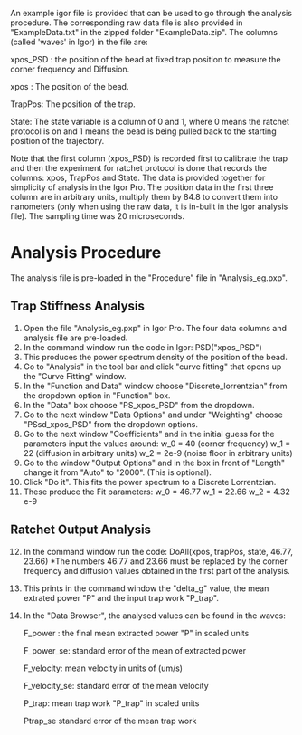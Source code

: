 An example igor file is provided that can be used to go through the analysis procedure. The corresponding raw data file is 
also provided in "ExampleData.txt" in the zipped folder "ExampleData.zip". The columns (called 'waves' in Igor) in the file are:

xpos_PSD : the position of the bead at fixed trap position to measure the corner frequency and Diffusion.

xpos : The position of the bead.

TrapPos: The position of the trap.

State: The state variable is a column of 0 and 1, where 0 means the ratchet protocol is on and 1 means the bead is being pulled
	back to the starting position of the trajectory.

Note that the first column (xpos_PSD) is recorded first to calibrate the trap and then the experiment for ratchet protocol is 
done that records the columns: xpos, TrapPos and State. The data is provided together for simplicity of analysis in the Igor Pro.
The position data in the first three column are in arbitrary units, multiply them by 84.8 to convert them into nanometers (only when 
using the raw data, it is in-built in the Igor analysis file). The sampling time was 20 microseconds.


# Analysis Procedure

The analysis file is pre-loaded in the "Procedure" file in "Analysis_eg.pxp".

## Trap Stiffness Analysis

1) Open the file "Analysis_eg.pxp" in Igor Pro. The four data columns and analysis file are pre-loaded.
2) In the command window run the code in Igor: PSD("xpos_PSD")
3) This produces the power spectrum density of the position of the bead.
4) Go to "Analysis" in the tool bar and click "curve fitting" that opens up the "Curve Fitting" window.
5) In the "Function and Data" window choose "Discrete_lorrentzian" from the dropdown option in "Function" box.
6) In the "Data" box choose "PS_xpos_PSD" from the dropdown.
7) Go to the next window "Data Options" and under "Weighting" choose "PSsd_xpos_PSD" from the dropdown options.
8) Go to the next window "Coefficients" and in the initial guess for the parameters input the values around:
	w_0 = 40 (corner frequency)
	w_1 = 22 (diffusion in arbitrary units)
	w_2 = 2e-9 (noise floor in arbitrary units)
9) Go to the window "Output Options" and in the box in front of "Length" change it from "Auto" to "2000". (This is optional).
10) Click "Do it". This fits the power spectrum to a Discrete Lorrentzian.
11) These produce the Fit parameters:
	w_0 = 46.77 
	w_1 = 22.66
	w_2 = 4.32 e-9
	
## Ratchet Output Analysis

12) In the command window run the code: DoAll(xpos, trapPos, state, 46.77, 23.66)
    *The numbers 46.77 and 23.66 must be replaced by the corner frequency and diffusion values obtained in the first part of the 
    analysis.
13) This prints in the command window the "delta_g" value, the mean extrated power "P" and the input trap work "P_trap".
14) In the "Data Browser", the analysed values can be found in the waves:

	F_power : 	the final mean extracted power "P" in scaled units
	
	F_power_se: 	standard error of the mean of extracted power
	
	F_velocity:	mean velocity in units of (um/s)
	
	F_velocity_se:	standard error of the mean velocity
	
	P_trap:		mean trap work "P_trap" in scaled units
	
	Ptrap_se	standard error of the mean trap work
